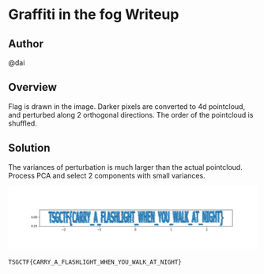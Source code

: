 # Graffiti in the fog Writeup

## Author

@dai

## Overview

Flag is drawn in the image. Darker pixels are converted to 4d pointcloud, and perturbed along 2 orthogonal directions. The order of the pointcloud is shuffled.

## Solution

The variances of perturbation is much larger than the actual pointcloud. Process PCA and select 2 components with small variances.

![result_of_pca](./solver/result.jpg)

`TSGCTF{CARRY_A_FLASHLIGHT_WHEN_YOU_WALK_AT_NIGHT}`